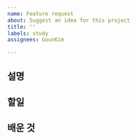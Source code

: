 ```yaml
---
name: Feature request
about: Suggest an idea for this project
title: ''
labels: study
assignees: GounKim

---
```


## 설명


## 할일


## 배운 것
